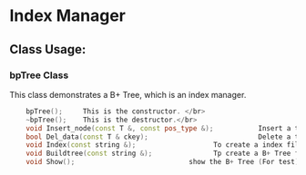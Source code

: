 # Index Manager

## Class Usage:

### bpTree Class
This class demonstrates a B+ Tree, which is an index manager.
``` C++
    bpTree();     This is the constructor. </br>
    ~bpTree();    This is the destructor.</br>
    void Insert_node(const T &, const pos_type &);           Insert a tuple into the B+ Tree</br>
    bool Del_data(const T & ckey);                           Delete a tuple from the B+ Tree</br>
    void Index(const string &);                   To create a index file out of the B+ Tree</br>
    void Buildtree(const string &);               Tp create a B+ Tree from the index file</br>
    void Show();                            show the B+ Tree (For test)</br>
```



